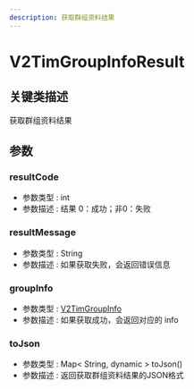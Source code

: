 ```yaml
---
description: 获取群组资料结果
---
```


# V2TimGroupInfoResult

## 关键类描述

获取群组资料结果

## 参数

### resultCode

* 参数类型 : int
* 参数描述 : 结果 0：成功；非0：失败

### resultMessage

* 参数类型 : String
* 参数描述 : 如果获取失败，会返回错误信息

### groupInfo

* 参数类型 : [V2TimGroupInfo](v2timgroupinfo.md)
* 参数描述 : 如果获取成功，会返回对应的 info

### toJson

* 参数类型 : Map< String, dynamic > toJson()
* 参数描述 : 返回获取群组资料结果的JSON格式
